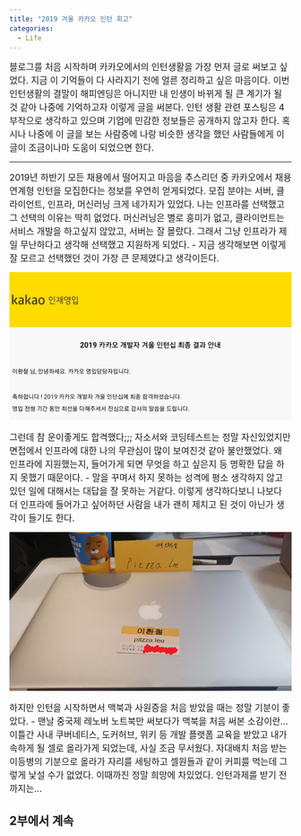 ```yaml
---
title: "2019 겨울 카카오 인턴 회고"
categories:
  - Life
---
```


<span style="font-size:medium">블로그를 처음 시작하며 카카오에서의 인턴생활을 가장 먼저 글로 써보고 싶었다. 지금 이 기억들이 다 사라지기 전에 얼른 정리하고 싶은 마음이다. 이번 인턴생활의 결말이 해피엔딩은 아니지만 내 인생이 바뀌게 될 큰 계기가 될 것 같아 나중에 기억하고자 이렇게 글을 써본다. 인턴 생활 관련 포스팅은 4부작으로 생각하고 있으며 기업에 민감한 정보들은 공개하지 않고자 한다. 혹시나 나중에 이 글을 보는 사람중에 나랑 비슷한 생각을 했던 사람들에게 이 글이 조금이나마 도움이 되었으면 한다.</span>

---

<span style="font-size:medium">2019년 하반기 모든 채용에서 떨어지고 마음을 추스리던 중 카카오에서 채용연계형 인턴을 모집한다는 정보를 우연히 얻게되었다. 모집 분야는 서버, 클라이언트, 인프라, 머신러닝 크게 네가지가 있었다. 나는 인프라를 선택했고 그 선택의 이유는 딱히 없었다. 머신러닝은 별로 흥미가 없고, 클라이언트는 서비스 개발을 하고싶지 않았고, 서버는 잘 몰랐다. 그래서 그냥 인프라가 제일 무난하다고 생각해 선택했고 지원하게 되었다. - 지금 생각해보면 이렇게 잘 모르고 선택했던 것이 가장 큰 문제였다고 생각이든다.</span>

![합격 사진](/assets/images/post-intern/pass.jpg)

<span style="font-size:medium">그런데 참 운이좋게도 합격했다;;; 자소서와 코딩테스트는 정말 자신있었지만 면접에서 인프라에 대한 나의 무관심이 많이 보여진것 같아 불안했었다. 왜 인프라에 지원했는지, 들어가게 되면 무엇을 하고 싶은지 등 명확한 답을 하지 못했기 때문이다. - 말을 꾸며서 하지 못하는 성격에 평소 생각하지 않고 있던 일에 대해서는 대답을 잘 못하는 거같다. 이렇게 생각하다보니 나보다 더 인프라에 들어가고 싶어하던 사람을 내가 괜히 제치고 된 것이 아닌가 생각이 들기도 한다. </span>

![온 보딩 맥북 사진](/assets/images/post-intern/맥북.jpg)

<span style="font-size:medium">하지만 인턴을 시작하면서 맥북과 사원증을 처음 받았을 때는 정말 기분이 좋았다. - 맨날 중국제 레노버 노트북만 써보다가 맥북을 처음 써본 소감이란... 이틀간 사내 쿠버네티스, 도커허브, 위키 등 개발 플랫폼 교육을 받았고 내가 속하게 될 셀로 올라가게 되었는데, 사실 조금 무서웠다. 자대배치 처음 받는 이등병의 기분으로 올라가 자리를 세팅하고 셀원들과 같이 커피를 먹는데 그렇게 낯설 수가 없었다. 이때까진 정말 희망에 차있었다. 인턴과제를 받기 전까지는...</span>

## 2부에서 계속
